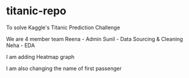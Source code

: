 # titanic-repo
To solve Kaggle's Titanic Prediction Challenge

We are 4 member team
Reena - Admin
Sunil - Data Sourcing & Cleaning
Neha - EDA

I am adding Heatmap graph

I am also changing the name of first passenger

